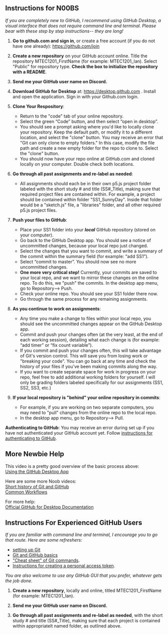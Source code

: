 



## Instructions for N00BS    
  
_If you are completely new to GitHub, I recommend using GitHub Desktop, a visual interface that does not require command line and terminal. Please bear with these step by step instructions-- they are long!_  
  
1.  **Go to github.com and sign in**, or create a free account (if you do not have one already): https://github.com/join

2. **Create a new repository** on your GitHub account online. Title the repository MTEC1201_FirstName (for example: MTEC1201_Ian). Select "Public" for repository type. **Check the box to initialize the repository with a README**.  

3. **Send me your GitHub user name on Discord.**  

4.  **Download GitHub for Desktop** at: https://desktop.github.com . Install and open the application. Sign in with your Github.com login.

5.  **Clone Your Respository**:  
    * Return to the "code" tab of your online repository.   
    * Select the green “Code” button, and then select “open in desktop”.    
    * You should see a prompt asking where you'd like to locally clone your repository. Keep the default path, or modify it to a different location, and select the "clone" button. You may receive an error that "Git can only clone to empty folders." In this case, modify the file path and create a new empty folder for the repo to clone to. Select the "clone" button.
    * You should now have your repo online at GitHub.com and cloned locally on your computer. Double check both locations. 

6.  **Go through all past assignments and re-label as needed**:  
     * All assignments should each be in their own p5.js project folder labeled with the short study # and title (SS#_Title), making sure that required project files are contained within. For example, a project should be contained within folder "SS1_SunnyDay". Inside that folder would be a "sketch.js" file, a "libraries" folder, and all other required p5.js project files.

7.  **Push your files to GitHub**:  
    * Place your SS1 folder into your **_local_** GitHub repository (stored on your computer).   
    * Go back to the GitHub Desktop app. You should see a notice of uncommitted changes, because your local repo just changed.   
    * Select the changes that you want to commit, and write a summary of the commit within the summary field (for example: “add SS1”).  
    * Select “commit to master”. You should now see no more uncommitted changes.   
    * **One more very critical step!** Currently, your commits are saved to your local repo, and we want to mirror these changes on the online repo. To do this, we "push" the commits. In the desktop app menu, go to Repository--> Push.   
    * Check your online repo. You should see your SS1 folder there now.    
    * Go through the same process for any remaining assignments.

8.  **As you continue to work on assignments**:  
    * Any time you make a change to files within your local repo, you should see the uncommitted changes appear on the GitHub Desktop app.   
    * Commit and push your changes often (at the very least, at the end of each working session), detailing what each change is (for example: “add timer” or “fix count variable”). 
     * If you commit and push your changes often, this will take advantage of Git's version control. This will save you from losing work or "breaking your code". You can go back at any time and check the history of your files if you've been making commits along the way.    
    * If you want to create separate space for work in progress on your repo, feel free to add additional working folders for yourself. I will only be grading folders labeled specifically for our assignments (SS1, SS2, SS3, etc.) 
  
9. **If your local repository is "behind" your online repository in commits**:  
    * For example, if you are working on two separate computers, you may need to "pull" changes from the online repo to the local repo.
    * In the desktop app menu, go to Repository--> Pull. 

**Authenticating to GitHub**: You may receive an error during set up if you have not authenticated your GitHub account yet. Follow [instructions for authenticating to GitHub](https://docs.github.com/en/desktop/installing-and-configuring-github-desktop/installing-and-authenticating-to-github-desktop/authenticating-to-github).      

## More Newbie Help
  
This video is a pretty good overview of the basic process above:     
[Using the GitHub Desktop App](https://youtu.be/BKr8lbx3uFY)        

Here are some more Noob videos:    
[Short history of Git and GitHub](https://youtu.be/1h9_cB9mPT8)      
[Common Workflows](https://youtu.be/_ALeswWzpBo)    

For more help:    
[Official GitHub for Desktop Documentation](https://help.github.com/desktop/)  
  
## Instructions For Experienced GitHub Users
  
_If you are familiar with command line and terminal, I encourage you to go that route. Here are some refreshers:_
* [setting up Git](https://docs.github.com/en/github/getting-started-with-github/set-up-git#setting-up-git)   
* [Git and GitHub basics](https://towardsdatascience.com/getting-started-with-git-and-github-6fcd0f2d4ac6)     
* ["Cheat sheet" of Git commands](https://education.github.com/git-cheat-sheet-education.pdf).    
* [Instructions for creating a personal access token](https://docs.github.com/en/authentication/keeping-your-account-and-data-secure/creating-a-personal-access-token).    

_You are also welcome to use any GitHub GUI that you prefer, whatever gets the job done._
  
1. **Create a new repository**, locally and online, titled MTEC1201_FirstName (for example: MTEC1201_Ian). 

2. **Send me your GitHub user name on Discord.**
  
3. **Go through all past assignments and re-label as needed**, with the short study # and title (SS#_Title), making sure that each project is contained within appropriatelt named folder, as outlined above.
